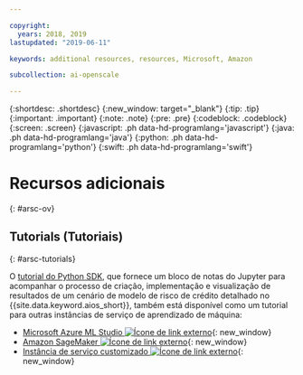 ```yaml
---

copyright:
  years: 2018, 2019
lastupdated: "2019-06-11"

keywords: additional resources, resources, Microsoft, Amazon

subcollection: ai-openscale

---
```


{:shortdesc: .shortdesc}
{:new_window: target="_blank"}
{:tip: .tip}
{:important: .important}
{:note: .note}
{:pre: .pre}
{:codeblock: .codeblock}
{:screen: .screen}
{:javascript: .ph data-hd-programlang='javascript'}
{:java: .ph data-hd-programlang='java'}
{:python: .ph data-hd-programlang='python'}
{:swift: .ph data-hd-programlang='swift'}

# Recursos adicionais
{: #arsc-ov}

## Tutorials (Tutoriais)
{: #arsc-tutorials}

O [tutorial do Python SDK](/docs/services/ai-openscale?topic=ai-openscale-crt-ov), que fornece um bloco de notas do Jupyter para acompanhar o processo de criação, implementação e visualização de resultados de um cenário de modelo de risco de crédito detalhado no {{site.data.keyword.aios_short}}, também está disponível como um tutorial para outras instâncias de serviço de aprendizado de máquina:

- [Microsoft Azure ML Studio ![Ícone de link externo](../../icons/launch-glyph.svg "Ícone de link externo")](https://github.com/pmservice/ai-openscale-tutorials/blob/master/notebooks/AI%20OpenScale%20and%20Azure%20ML%20Studio%20Engine.ipynb){: new_window}
- [Amazon SageMaker ![Ícone de link externo](../../icons/launch-glyph.svg "Ícone de link externo")](https://github.com/pmservice/ai-openscale-tutorials/blob/master/notebooks/AI%20OpenScale%20and%20SageMaker%20ML%20Engine.ipynb){: new_window}
- [Instância de serviço customizado ![Ícone de link externo](../../icons/launch-glyph.svg "Ícone de link externo")](https://github.com/pmservice/ai-openscale-tutorials/blob/master/notebooks/AI%20OpenScale%20and%20Custom%20ML%20Engine.ipynb){: new_window}
